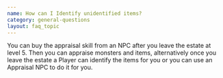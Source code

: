 ```yaml
---
name: How can I Identify unidentified items?
category: general-questions
layout: faq_topic
---
```

You can buy the appraisal skill from an NPC after you leave the estate at level 5. Then you can appraise monsters and items, alternatively once you leave the estate a Player can identify the items for you or you can use an Appraisal NPC to do it for you.